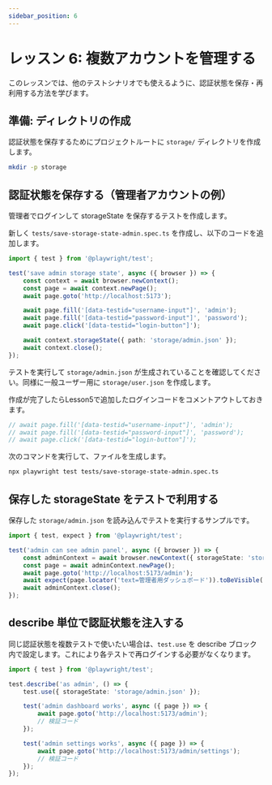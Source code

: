 ```yaml
---
sidebar_position: 6
---
```


# レッスン 6: 複数アカウントを管理する

このレッスンでは、他のテストシナリオでも使えるように、認証状態を保存・再利用する方法を学びます。

## 準備: ディレクトリの作成

認証状態を保存するためにプロジェクトルートに `storage/` ディレクトリを作成します。

```bash
mkdir -p storage
```

## 認証状態を保存する（管理者アカウントの例）

管理者でログインして storageState を保存するテストを作成します。

新しく `tests/save-storage-state-admin.spec.ts` を作成し、以下のコードを追加します。

```typescript
import { test } from '@playwright/test';

test('save admin storage state', async ({ browser }) => {
	const context = await browser.newContext();
	const page = await context.newPage();
	await page.goto('http://localhost:5173');

	await page.fill('[data-testid="username-input"]', 'admin');
	await page.fill('[data-testid="password-input"]', 'password');
	await page.click('[data-testid="login-button"]');

	await context.storageState({ path: 'storage/admin.json' });
	await context.close();
});
```

テストを実行して `storage/admin.json` が生成されていることを確認してください。同様に一般ユーザー用に `storage/user.json` を作成します。

作成が完了したらLesson5で追加したログインコードをコメントアウトしておきます。

```typescript
// await page.fill('[data-testid="username-input"]', 'admin');
// await page.fill('[data-testid="password-input"]', 'password');
// await page.click('[data-testid="login-button"]');
```

次のコマンドを実行して、ファイルを生成します。

```bash
npx playwright test tests/save-storage-state-admin.spec.ts
```

## 保存した storageState をテストで利用する

保存した `storage/admin.json` を読み込んでテストを実行するサンプルです。

```typescript
import { test, expect } from '@playwright/test';

test('admin can see admin panel', async ({ browser }) => {
	const adminContext = await browser.newContext({ storageState: 'storage/admin.json' });
	const page = await adminContext.newPage();
	await page.goto('http://localhost:5173/admin');
	await expect(page.locator('text=管理者用ダッシュボード')).toBeVisible();
	await adminContext.close();
});
```

## describe 単位で認証状態を注入する

同じ認証状態を複数テストで使いたい場合は、`test.use` を describe ブロック内で設定します。これにより各テストで再ログインする必要がなくなります。

```typescript
import { test } from '@playwright/test';

test.describe('as admin', () => {
	test.use({ storageState: 'storage/admin.json' });

	test('admin dashboard works', async ({ page }) => {
		await page.goto('http://localhost:5173/admin');
		// 検証コード
	});

	test('admin settings works', async ({ page }) => {
		await page.goto('http://localhost:5173/admin/settings');
		// 検証コード
	});
});
```
